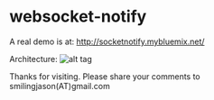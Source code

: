 websocket-notify
================

A real demo is at: http://socketnotify.mybluemix.net/

Architecture:
![alt tag](http://socketnotify.mybluemix.net/newarch.jpg)


Thanks for visiting. Please share your comments to smilingjason(AT)gmail.com 
